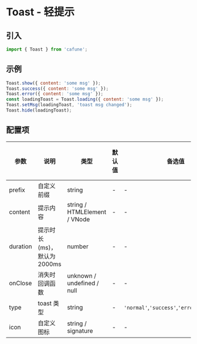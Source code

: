 # Toast - 轻提示

## 引入
```jsx
import { Toast } from 'cafune';
```

 ## 示例
```jsx
Toast.show({ content: 'some msg' });
Toast.success({ content: 'some msg' });
Toast.error({ content: 'some msg' });
const loadingToast = Toast.loading({ content: 'some msg' });
Toast.setMsg(loadingToast, 'toast msg changed');
Toast.hide(loadingToast);
```

## 配置项
| 参数 | 说明 | 类型 | 默认值 |备选值 | 是否必须 |
| --- | --- | --- | --- | --- | --- |
| prefix | 自定义前缀 | string | - | - | ❌ |
| content | 提示内容 | string / HTMLElement / VNode | - | - | ✅  |
| duration | 提示时长(ms)，默认为2000ms | number | - | - | ❌ |
| onClose | 消失时回调函数 | unknown / undefined / null | - | - | ❌ |
| type | toast 类型 | string | - | `'normal'`,`'success'`,`'error'`,`'loading'` | ❌ |
| icon | 自定义图标 | string / signature | - | - | ❌ |
